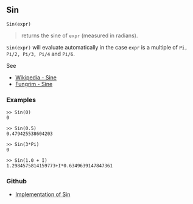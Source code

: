 ## Sin

```
Sin(expr)
```

> returns the sine of `expr` (measured in radians).
 
`Sin(expr)` will evaluate automatically in the case `expr` is a multiple of `Pi, Pi/2, Pi/3, Pi/4` and `Pi/6`.

See
* [Wikipedia - Sine](https://en.wikipedia.org/wiki/Sine)
* [Fungrim - Sine](http://fungrim.org/topic/Sine/)

### Examples

```
>> Sin(0)
0

>> Sin(0.5)
0.479425538604203

>> Sin(3*Pi)
0

>> Sin(1.0 + I)
1.2984575814159773+I*0.6349639147847361
```
 

### Github

* [Implementation of Sin](https://github.com/axkr/symja_android_library/blob/master/symja_android_library/matheclipse-core/src/main/java/org/matheclipse/core/builtin/ExpTrigsFunctions.java#L2580) 
